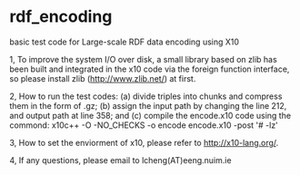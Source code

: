 rdf_encoding
============

basic test code for Large-scale RDF data encoding using X10


1, To improve the system I/O over disk, a small library based on zlib has been built and integrated in the x10 code 
   via the foreign function interface, so please install zlib (http://www.zlib.net/) at first.

2, How to run the test codes:
    (a) divide triples into chunks and compress them in the form of .gz;
    (b) assign the input path by changing the line 212, and output path at line 358; and
    (c) compile the encode.x10 code using the commond: x10c++ -O -NO_CHECKS -o encode encode.x10 -post '# -lz'

3, How to set the enviorment of x10, please refer to http://x10-lang.org/.

4, If any questions, please email to lcheng(AT)eeng.nuim.ie
